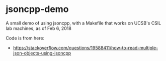 # jsoncpp-demo

A small demo of using jsoncpp, with a Makefile that works on UCSB's CSIL lab machines,
as of Feb 6, 2018

Code is from here: 
* <https://stackoverflow.com/questions/19588411/how-to-read-multiple-json-objects-using-jsoncpp>

